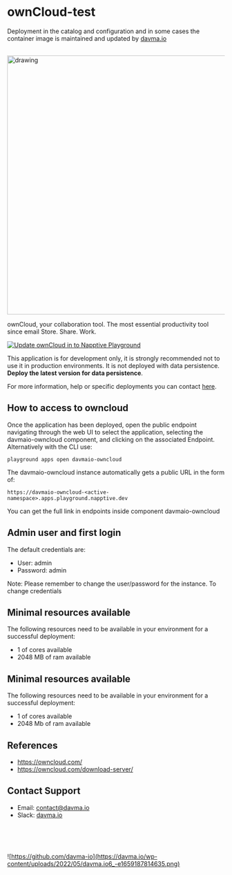 # ownCloud-test

Deployment in the catalog and configuration and in some cases the container image is maintained and updated by [davma.io](mailto:contact@davma.io)

</br>

<img src="https://upload.wikimedia.org/wikipedia/commons/thumb/b/b6/OwnCloud2-Logo.svg/1200px-OwnCloud2-Logo.svg.png" alt="drawing" width="600"/>

ownCloud, your collaboration tool. The most essential productivity tool since email Store. Share. Work.

[![Update ownCloud in to Napptive Playground](https://github.com/davma-io-templates/napptive-template/actions/workflows/owncloud-actions.yml/badge.svg)](https://github.com/davma-io-templates/napptive-template/actions/workflows/owncloud-actions.yml)

This application is for development only, it is strongly recommended not to use it in production environments. It is not deployed with data persistence. __Deploy the latest version for data persistence__. 

For more information, help or specific deployments you can contact [here](mailto:contact@davma.io).

## How to access to owncloud

Once the application has been deployed, open the public endpoint navigating through the web UI to select the application, selecting the davmaio-owncloud component, and clicking on the associated Endpoint. Alternatively with the CLI use:

```
playground apps open davmaio-owncloud
```

The davmaio-owncloud instance automatically gets a public URL in the form of:

```
https://davmaio-owncloud-<active-namespace>.apps.playground.napptive.dev
```

You can get the full link in endpoints inside component davmaio-owncloud

## Admin user and first login
The default credentials are:
- User: admin
- Password: admin

Note: Please remember to change the user/password for the instance. To change credentials

## Minimal resources available
The following resources need to be available in your environment for a successful deployment:
- 1 of cores available
- 2048 MB of ram available

## Minimal resources available
The following resources need to be available in your environment for a successful deployment:
- 1 of cores available
- 2048 Mb of ram available

## References
* https://owncloud.com/
* https://owncloud.com/download-server/


## Contact Support

- Email: [contact@davma.io](mailto:contact@davma.io)
- Slack: [davma.io](https://join.slack.com/t/davmaioespacio/shared_invite/zt-1ad2hnzn6-DdMBvCaOPozfVAHhzvlSVQ)

</br>
</br>
</br>

![https://github.com/davma-io](https://davma.io/wp-content/uploads/2022/05/davma.io6_-e1659187814635.png)
</br>
</br>
</br>